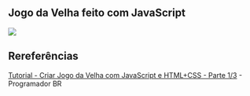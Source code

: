 ## Jogo da Velha feito com JavaScript 

<img src="https://adegaunibeer.caiorodriguesportfolios.com.br/videoss.gif">

## Rereferências
[Tutorial - Criar Jogo da Velha com JavaScript e HTML+CSS - Parte 1/3](https://www.youtube.com/watch?v=Ueh549xEV9E&t=1336s) - Programador BR